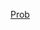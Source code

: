 [Prob](https://practice.geeksforgeeks.org/problems/reverse-a-string-using-stack/1/?page=1&category[]=Stack&query=page1category[]Stack#)
